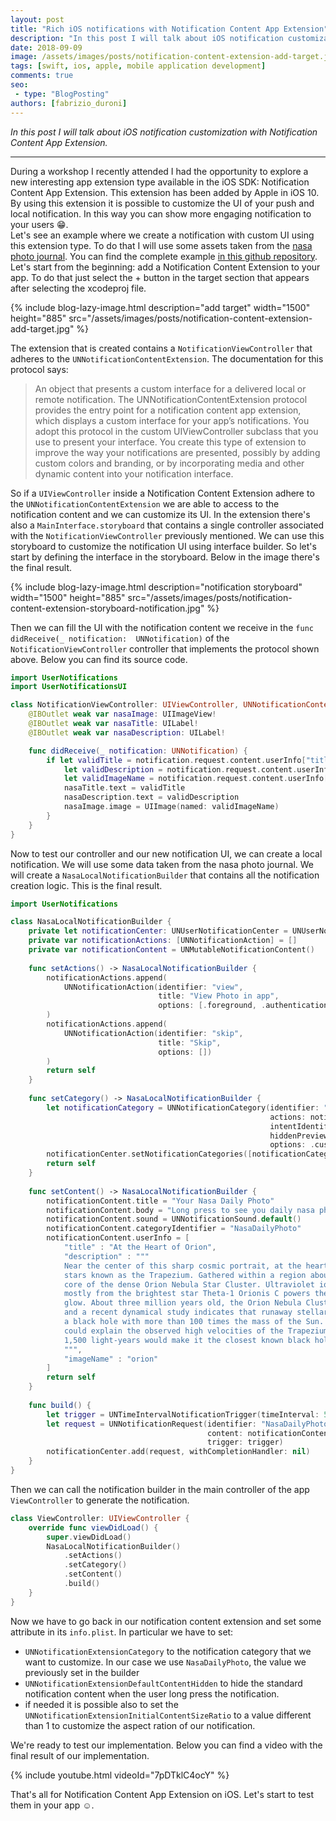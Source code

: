 ```yaml
---
layout: post
title: "Rich iOS notifications with Notification Content App Extension"
description: "In this post I will talk about iOS notification customization with Notification Content App Extension."
date: 2018-09-09
image: /assets/images/posts/notification-content-extension-add-target.jpg
tags: [swift, ios, apple, mobile application development]
comments: true
seo:
 - type: "BlogPosting"
authors: [fabrizio_duroni] 
---
```


*In this post I will talk about iOS notification customization with Notification Content App Extension.*

---

During a workshop I recently attended I had the opportunity to explore a new interesting app extension type available in
 the iOS SDK: Notification Content App Extension. This extension has been added by Apple in iOS 10. By using this extension it is possible to customize the UI of your push and local notification. In this way you can show more  engaging notification to your users :grin:.  
Let's see an example where we create a notification with custom UI using this extension type. To do that I will use some assets taken from the [nasa photo journal](https://photojournal.jpl.nasa.gov/ "nasa photo journal"). You can find the complete example [in this github repository](https://github.com/chicio/Notification-Content-Extension-Example "notification content extension example").
Let's start from the beginning: add a Notification Content Extension to your app. To do that just select the + button
 in the target section that appears after selecting the xcodeproj file.

{% include blog-lazy-image.html description="add target" width="1500" height="885" src="/assets/images/posts/notification-content-extension-add-target.jpg" %}

The extension that is created contains a `NotificationViewController` that adheres to the `UNNotificationContentExtension`. 
The documentation for this protocol says:

> An object that presents a custom interface for a delivered local or remote notification.
  The UNNotificationContentExtension protocol provides the entry point for a notification content app extension, 
  which displays a custom interface for your app’s notifications. You adopt this protocol in the custom 
  UIViewController subclass that you use to present your interface. You create this type of extension to improve the 
  way your notifications are presented, possibly by adding custom colors and branding, or by incorporating media and 
  other dynamic content into your notification interface. 

So if a `UIViewController` inside a Notification Content Extension adhere to the `UNNotificationContentExtension` we are able to access to the notification content and we can customize its UI. In the extension there's also a `MainInterface.storyboard` that contains a single controller associated with the `NotificationViewController` previously mentioned. We can use this storyboard to customize the notification UI using interface builder.
So let's start by defining the interface in the storyboard. Below in the image there's the final result.

{% include blog-lazy-image.html description="notification storyboard" width="1500" height="885" src="/assets/images/posts/notification-content-extension-storyboard-notification.jpg" %}

Then we can fill the UI with the notification content we receive in the `func didReceive(_ notification: 
UNNotification)` of the `NotificationViewController` controller that implements the protocol shown above. Below you 
can find its source code.

```swift
import UserNotifications
import UserNotificationsUI

class NotificationViewController: UIViewController, UNNotificationContentExtension {
    @IBOutlet weak var nasaImage: UIImageView!
    @IBOutlet weak var nasaTitle: UILabel!
    @IBOutlet weak var nasaDescription: UILabel!

    func didReceive(_ notification: UNNotification) {
        if let validTitle = notification.request.content.userInfo["title"] as? String,
            let validDescription = notification.request.content.userInfo["description"] as? String,
            let validImageName = notification.request.content.userInfo["imageName"] as? String {
            nasaTitle.text = validTitle
            nasaDescription.text = validDescription
            nasaImage.image = UIImage(named: validImageName)
        }
    }
}
```

Now to test our controller and our new notification UI, we can create a local notification. We will use some data taken 
from the nasa photo journal. We will create a `NasaLocalNotificationBuilder` that contains all the notification creation logic. This is 
the final result.

```swift
import UserNotifications

class NasaLocalNotificationBuilder {
    private let notificationCenter: UNUserNotificationCenter = UNUserNotificationCenter.current()
    private var notificationActions: [UNNotificationAction] = []
    private var notificationContent = UNMutableNotificationContent()
    
    func setActions() -> NasaLocalNotificationBuilder {
        notificationActions.append(
            UNNotificationAction(identifier: "view",
                                 title: "View Photo in app",
                                 options: [.foreground, .authenticationRequired])
        )
        notificationActions.append(
            UNNotificationAction(identifier: "skip",
                                 title: "Skip",
                                 options: [])
        )
        return self
    }
    
    func setCategory() -> NasaLocalNotificationBuilder {
        let notificationCategory = UNNotificationCategory(identifier: "NasaDailyPhoto",
                                                          actions: notificationActions,
                                                          intentIdentifiers: [],
                                                          hiddenPreviewsBodyPlaceholder: "",
                                                          options: .customDismissAction)
        notificationCenter.setNotificationCategories([notificationCategory])
        return self
    }
    
    func setContent() -> NasaLocalNotificationBuilder {
        notificationContent.title = "Your Nasa Daily Photo"
        notificationContent.body = "Long press to see you daily nasa photo"
        notificationContent.sound = UNNotificationSound.default()
        notificationContent.categoryIdentifier = "NasaDailyPhoto"
        notificationContent.userInfo = [
            "title" : "At the Heart of Orion",
            "description" : """
            Near the center of this sharp cosmic portrait, at the heart of the Orion Nebula, are four hot, massive
            stars known as the Trapezium. Gathered within a region about 1.5 light-years in radius, they dominate the
            core of the dense Orion Nebula Star Cluster. Ultraviolet ionizing radiation from the Trapezium stars,
            mostly from the brightest star Theta-1 Orionis C powers the complex star forming region's entire visible
            glow. About three million years old, the Orion Nebula Cluster was even more compact in its younger years
            and a recent dynamical study indicates that runaway stellar collisions at an earlier age may have formed
            a black hole with more than 100 times the mass of the Sun. The presence of a black hole within the cluster
            could explain the observed high velocities of the Trapezium stars. The Orion Nebula's distance of some
            1,500 light-years would make it the closest known black hole to planet Earth.
            """,
            "imageName" : "orion"
        ]
        return self
    }
    
    func build() {
        let trigger = UNTimeIntervalNotificationTrigger(timeInterval: 5, repeats: false)
        let request = UNNotificationRequest(identifier: "NasaDailyPhoto",
                                            content: notificationContent,
                                            trigger: trigger)
        notificationCenter.add(request, withCompletionHandler: nil)
    }
}
```  

Then we can call the notification builder in the main controller of the app `ViewController` to generate the 
notification.

```swift
class ViewController: UIViewController {
    override func viewDidLoad() {
        super.viewDidLoad()
        NasaLocalNotificationBuilder()
            .setActions()
            .setCategory()
            .setContent()
            .build()
    }
}
```

Now we have to go back in our notification content extension and set some attribute in its `info.plist`. In 
particular we have to set:

* `UNNotificationExtensionCategory` to the notification category that we want to customize. In our case we use 
`NasaDailyPhoto`, the value we previously set in the builder
* `UNNotificationExtensionDefaultContentHidden` to hide the standard notification content when the user long press 
the notification.
* if needed it is possible also to set the `UNNotificationExtensionInitialContentSizeRatio` to a value different than
 1 to customize the aspect ration of our notification.   

We're ready to test our implementation. Below you can find a video with the final result of our implementation.

{% include youtube.html videoId="7pDTklC4ocY" %}

That's all for Notification Content App Extension on iOS. Let's start to test them in your app :relaxed:.
